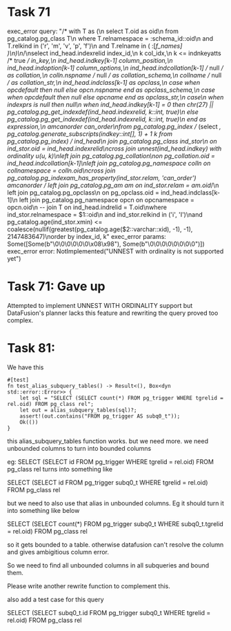 # Task 71
exec_error query: "/* with T as (\n  select T.oid as oid\n  from pg_catalog.pg_class T\n  where T.relnamespace = :schema_id::oid\n    and T.relkind in ('r', 'm', 'v', 'p', 'f')\n    and T.relname in ( :[*f_names] )\n)\n*/\nselect ind_head.indexrelid index_id,\n       k col_idx,\n       k <= indnkeyatts /* true */ in_key,\n       ind_head.indkey[k-1] column_position,\n       ind_head.indoption[k-1] column_options,\n       ind_head.indcollation[k-1] /* null */ as collation,\n       colln.nspname /* null */ as collation_schema,\n       collname /* null */ as collation_str,\n       ind_head.indclass[k-1] as opclass,\n       case when opcdefault then null else opcn.nspname end as opclass_schema,\n       case when opcdefault then null else opcname end as opclass_str,\n       case\n           when indexprs is null then null\n           when ind_head.indkey[k-1] = 0 then chr(27) || pg_catalog.pg_get_indexdef(ind_head.indexrelid, k::int, true)\n           else pg_catalog.pg_get_indexdef(ind_head.indexrelid, k::int, true)\n       end as expression,\n       amcanorder can_order\nfrom pg_catalog.pg_index /* (select *, pg_catalog.generate_subscripts(indkey::int[], 1) + 1 k from pg_catalog.pg_index) */ ind_head\n         join pg_catalog.pg_class ind_stor\n              on ind_stor.oid = ind_head.indexrelid\ncross join unnest(ind_head.indkey) with ordinality u(u, k)\nleft join pg_catalog.pg_collation\non pg_collation.oid = ind_head.indcollation[k-1]\nleft join pg_catalog.pg_namespace colln on collnamespace = colln.oid\ncross join pg_catalog.pg_indexam_has_property(ind_stor.relam, 'can_order') amcanorder /* left join pg_catalog.pg_am am on ind_stor.relam = am.oid*/\n         left join pg_catalog.pg_opclass\n                   on pg_opclass.oid = ind_head.indclass[k-1]\n         left join pg_catalog.pg_namespace opcn on opcnamespace = opcn.oid\n  --  join T on ind_head.indrelid = T.oid\nwhere ind_stor.relnamespace = $1::oid\n  and ind_stor.relkind in ('i', 'I')\nand pg_catalog.age(ind_stor.xmin) <= coalesce(nullif(greatest(pg_catalog.age($2::varchar::xid), -1), -1), 2147483647)\norder by index_id, k"
exec_error params: Some([Some(b"\0\0\0\0\0\0\x08\x98"), Some(b"\0\0\0\0\0\0\0\0")])
exec_error error: NotImplemented("UNNEST with ordinality is not supported yet")

# Task 71: Gave up
Attempted to implement UNNEST WITH ORDINALITY support but DataFusion's planner lacks this feature and rewriting the query proved too complex.


# Task 81:
We have this 

    #[test]
    fn test_alias_subquery_tables() -> Result<(), Box<dyn std::error::Error>> {
        let sql = "SELECT (SELECT count(*) FROM pg_trigger WHERE tgrelid = rel.oid) FROM pg_class rel";
        let out = alias_subquery_tables(sql)?;
        assert!(out.contains("FROM pg_trigger AS subq0_t"));
        Ok(())
    }

this alias_subquery_tables function works. but we need more. we need unbounded columns to turn into bounded columns 

eg:
SELECT (SELECT id FROM pg_trigger WHERE tgrelid = rel.oid) FROM pg_class rel
turns into something like 

SELECT (SELECT id FROM pg_trigger subq0_t WHERE tgrelid = rel.oid) FROM pg_class rel

but we need to also use that alias in unbounded columns. Eg it should turn it into something like below

SELECT (SELECT count(*) FROM pg_trigger subq0_t WHERE subq0_t.tgrelid = rel.oid) FROM pg_class rel


so it gets bounded to a table. otherwise datafusion can't resolve the column and gives ambigitious column error.

So we need to find all unbounded columns in all subqueries and bound them. 

Please write another rewrite function to complement this.

also add a test case for this query

SELECT (SELECT subq0_t.id FROM pg_trigger subq0_t WHERE tgrelid = rel.oid) FROM pg_class rel

